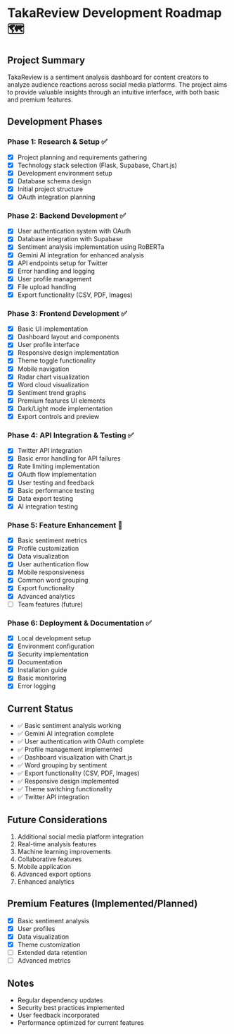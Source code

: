 # TakaReview Development Roadmap 🗺️

## Project Summary

TakaReview is a sentiment analysis dashboard for content creators to analyze audience reactions across social media platforms. The project aims to provide valuable insights through an intuitive interface, with both basic and premium features.

## Development Phases

### Phase 1: Research & Setup ✅

- [x] Project planning and requirements gathering
- [x] Technology stack selection (Flask, Supabase, Chart.js)
- [x] Development environment setup
- [x] Database schema design
- [x] Initial project structure
- [x] OAuth integration planning

### Phase 2: Backend Development ✅

- [x] User authentication system with OAuth
- [x] Database integration with Supabase
- [x] Sentiment analysis implementation using RoBERTa
- [x] Gemini AI integration for enhanced analysis
- [x] API endpoints setup for Twitter
- [x] Error handling and logging
- [x] User profile management
- [x] File upload handling
- [x] Export functionality (CSV, PDF, Images)

### Phase 3: Frontend Development ✅

- [x] Basic UI implementation
- [x] Dashboard layout and components
- [x] User profile interface
- [x] Responsive design implementation
- [x] Theme toggle functionality
- [x] Mobile navigation
- [x] Radar chart visualization
- [x] Word cloud visualization
- [x] Sentiment trend graphs
- [x] Premium features UI elements
- [x] Dark/Light mode implementation
- [x] Export controls and preview

### Phase 4: API Integration & Testing ✅

- [x] Twitter API integration
- [x] Basic error handling for API failures
- [x] Rate limiting implementation
- [x] OAuth flow implementation
- [x] User testing and feedback
- [x] Basic performance testing
- [x] Data export testing
- [x] AI integration testing

### Phase 5: Feature Enhancement 🔄

- [x] Basic sentiment metrics
- [x] Profile customization
- [x] Data visualization
- [x] User authentication flow
- [x] Mobile responsiveness
- [x] Common word grouping
- [x] Export functionality
- [x] Advanced analytics
- [ ] Team features (future)

### Phase 6: Deployment & Documentation ✅

- [x] Local development setup
- [x] Environment configuration
- [x] Security implementation
- [x] Documentation
- [x] Installation guide
- [x] Basic monitoring
- [x] Error logging

## Current Status

- ✅ Basic sentiment analysis working
- ✅ Gemini AI integration complete
- ✅ User authentication with OAuth complete
- ✅ Profile management implemented
- ✅ Dashboard visualization with Chart.js
- ✅ Word grouping by sentiment
- ✅ Export functionality (CSV, PDF, Images)
- ✅ Responsive design implemented
- ✅ Theme switching functionality
- ✅ Twitter API integration

## Future Considerations

1. Additional social media platform integration
2. Real-time analysis features
3. Machine learning improvements
4. Collaborative features
5. Mobile application
6. Advanced export options
7. Enhanced analytics

## Premium Features (Implemented/Planned)

- [x] Basic sentiment analysis
- [x] User profiles
- [x] Data visualization
- [x] Theme customization
- [ ] Extended data retention
- [ ] Advanced metrics

## Notes

- Regular dependency updates
- Security best practices implemented
- User feedback incorporated
- Performance optimized for current features
